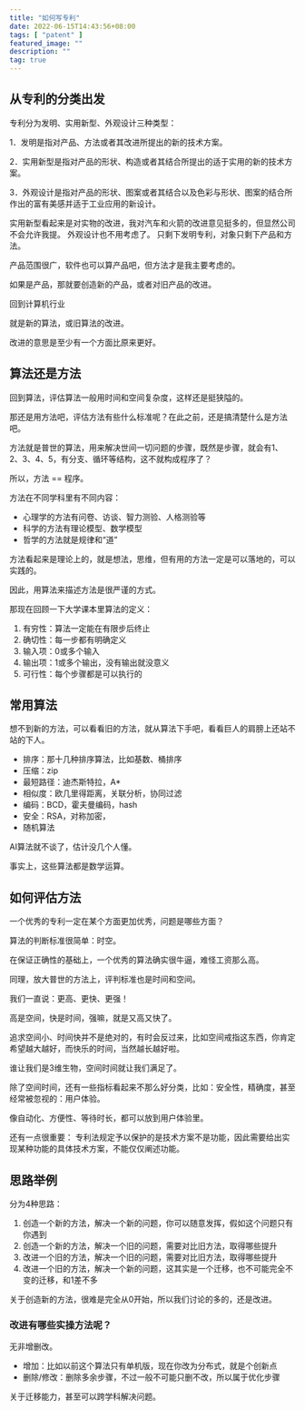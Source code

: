 ```yaml
---
title: "如何写专利"
date: 2022-06-15T14:43:56+08:00
tags: [ "patent" ]
featured_image: ""
description: ""
tag: true
---
```



## 从专利的分类出发

专利分为发明、实用新型、外观设计三种类型：

1．发明是指对产品、方法或者其改进所提出的新的技术方案。

2．实用新型是指对产品的形状、构造或者其结合所提出的适于实用的新的技术方案。

3．外观设计是指对产品的形状、图案或者其结合以及色彩与形状、图案的结合所作出的富有美感并适于工业应用的新设计。


实用新型看起来是对实物的改进，我对汽车和火箭的改进意见挺多的，但显然公司不会允许我提。
外观设计也不用考虑了。
只剩下发明专利，对象只剩下产品和方法。

产品范围很广，软件也可以算产品吧，但方法才是我主要考虑的。

如果是产品，那就要创造新的产品，或者对旧产品的改进。

回到计算机行业

就是新的算法，或旧算法的改进。

改进的意思是至少有一个方面比原来更好。

## 算法还是方法

回到算法，评估算法一般用时间和空间复杂度，这样还是挺狭隘的。

那还是用方法吧，评估方法有些什么标准呢？在此之前，还是搞清楚什么是方法吧。

方法就是普世的算法，用来解决世间一切问题的步骤，既然是步骤，就会有1、2、3、4、5，有分支、循环等结构，这不就构成程序了？

所以，方法 == 程序。

方法在不同学科里有不同内容：

* 心理学的方法有问卷、访谈、智力测验、人格测验等
* 科学的方法有理论模型、数学模型
* 哲学的方法就是规律和“道”

方法看起来是理论上的，就是想法，思维，但有用的方法一定是可以落地的，可以实践的。

因此，用算法来描述方法是很严谨的方式。

那现在回顾一下大学课本里算法的定义：

1. 有穷性：算法一定能在有限步后终止
2. 确切性：每一步都有明确定义
3. 输入项：0或多个输入
4. 输出项：1或多个输出，没有输出就没意义
5. 可行性：每个步骤都是可以执行的


## 常用算法

想不到新的方法，可以看看旧的方法，就从算法下手吧，看看巨人的肩膀上还站不站的下人。


* 排序：那十几种排序算法，比如基数、桶排序
* 压缩：zip
* 最短路径：迪杰斯特拉，A*
* 相似度：欧几里得距离，关联分析，协同过滤
* 编码：BCD，霍夫曼编码，hash
* 安全：RSA，对称加密，
* 随机算法

AI算法就不谈了，估计没几个人懂。

事实上，这些算法都是数学运算。

## 如何评估方法

一个优秀的专利一定在某个方面更加优秀，问题是哪些方面？

算法的判断标准很简单：时空。

在保证正确性的基础上，一个优秀的算法确实很牛逼，难怪工资那么高。

同理，放大普世的方法上，评判标准也是时间和空间。

我们一直说：更高、更快、更强！

高是空间，快是时间，强嘛，就是又高又快了。

追求空间小、时间快并不是绝对的，有时会反过来，比如空间戒指这东西，你肯定希望越大越好，而快乐的时间，当然越长越好啦。

谁让我们是3维生物，空间时间就让我们满足了。

除了空间时间，还有一些指标看起来不那么好分类，比如：安全性，精确度，甚至经常被忽视的：用户体验。

像自动化、方便性、等待时长，都可以放到用户体验里。



还有一点很重要：
专利法规定予以保护的是技术方案不是功能，因此需要给出实现某种功能的具体技术方案，不能仅仅阐述功能。


## 思路举例

分为4种思路：

1. 创造一个新的方法，解决一个新的问题，你可以随意发挥，假如这个问题只有你遇到
2. 创造一个新的方法，解决一个旧的问题，需要对比旧方法，取得哪些提升
3. 改进一个旧的方法，解决一个旧的问题，需要对比旧方法，取得哪些提升
4. 改进一个旧的方法，解决一个新的问题，这其实是一个迁移，也不可能完全不变的迁移，和1差不多


关于创造新的方法，很难是完全从0开始，所以我们讨论的多的，还是改进。

### 改进有哪些实操方法呢？

无非增删改。

* 增加：比如以前这个算法只有单机版，现在你改为分布式，就是个创新点
* 删除/修改：删除多余步骤，不过一般不可能只删不改，所以属于优化步骤

关于迁移能力，甚至可以跨学科解决问题。






























